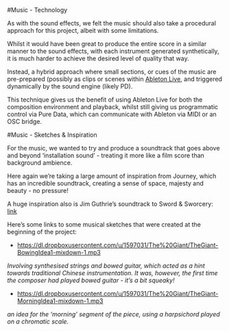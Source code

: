 #Music - Technology

As with the sound effects, we felt the music should also take a procedural approach for this project, albeit with some limitations.

Whilst it would have been great to produce the entire score in a similar manner to the sound effects, with each instrument generated synthetically, it is much harder to achieve the desired level of quality that way. 

Instead, a hybrid approach where small sections, or cues of the music are pre-prepared (possibly as clips or scenes within [Ableton Live](https://www.ableton.com/en/articles/getting-started-5-working-session-view/, 'Scenes within Ableton Live'), and triggered dynamically by the sound engine (likely PD). 

This technique gives us the benefit of using Ableton Live for both the composition environment and playback, whilst still giving us programmatic control via Pure Data, which can communicate with Ableton via MIDI or an OSC bridge.

#Music - Sketches & Inspiration

For the music, we wanted to try and produce a soundtrack that goes above and beyond ‘installation sound’ - treating it more like a film score than background ambience.

Here again we’re taking a large amount of inspiration from Journey, which has an incredible soundtrack, creating a sense of space, majesty and beauty - no pressure! 

A huge inspiration also is Jim Guthrie’s soundtrack to Sword & Sworcery: [link](http://www.youtube.com/watch?v=Xls_H2FLJow, 'Sword & Sworcery')

Here’s some links to some musical sketches that were created at the beginning of the project:

- https://dl.dropboxusercontent.com/u/1597031/The%20Giant/TheGiant-BowingIdea1-mixdown-1.mp3

*Involving synthesised strings and bowed guitar, which acted as a hint towards traditional Chinese instrumentation. It was, however, the first time the composer had played bowed guitar - it’s a bit squeaky!*

- https://dl.dropboxusercontent.com/u/1597031/The%20Giant/TheGiant-MorningIdea1-mixdown-1.mp3

*an idea for the ‘morning’ segment of the piece, using a harpsichord played on a chromatic scale.*
